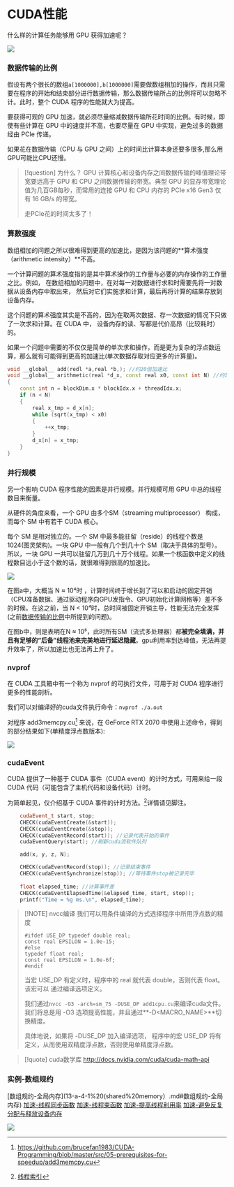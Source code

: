 # CUDA性能

什么样的计算任务能够用 GPU 获得加速呢？

![](../../../../../files/images/MLsys/13-a/13-a-3-1.png)

### 数据传输的比例

假设有两个很长的数组`a[1000000],b[1000000]`需要做数组相加的操作，而且只需要在程序的开始和结束部分进行数据传输，那么数据传输所占的比例将可以忽略不计。此时，整个 CUDA 程序的性能就大为提高。

要获得可观的 GPU 加速，就必须尽量缩减数据传输所花时间的比例。有时候，即使有些计算在 GPU 中的速度并不高，也要尽量在 GPU 中实现，避免过多的数据经由 PCIe 传递。

如果花在数据传输（CPU 与 GPU 之间）上的时间比计算本身还要多很多,那么用GPU可能比CPU还慢。

> [!question] 为什么？
> GPU 计算核心和设备内存之间数据传输的峰值理论带宽要远高于 GPU 和 CPU 之间数据传输的带宽。典型 GPU 的显存带宽理论值为几百GB每秒，而常用的连接 GPU 和 CPU 内存的 PCIe x16 Gen3 仅有 16 GB/s 的带宽。
>
> 走PCIe花的时间太多了！

### 算数强度

数组相加的问题之所以很难得到更高的加速比，是因为该问题的**算术强度（arithmetic intensity）**不高。

一个计算问题的算术强度指的是其中算术操作的工作量与必要的内存操作的工作量之比。例如， 在数组相加的问题中，在对每一对数据进行求和时需要先将一对数据从设备内存中取出来， 然后对它们实施求和计算，最后再将计算的结果存放到设备内存。

这个问题的算术强度其实是不高的，因为在取两次数据、存一次数据的情况下只做了一次求和计算。在 CUDA 中， 设备内存的读、写都是代价高昂（比较耗时）的。

如果一个问题中需要的不仅仅是简单的单次求和操作，而是更为复杂的浮点数运算，那么就有可能得到更高的加速比(单次数据存取对应更多的计算量)。

```cpp
void __global__ add(redl *a,real *b,); //约20倍加速比
void __global__ arithmetic(real *d_x, const real x0, const int N) //约1100倍加速比
{
    const int n = blockDim.x * blockIdx.x + threadIdx.x;
    if (n < N)
    {
        real x_tmp = d_x[n];
        while (sqrt(x_tmp) < x0)
        {
            ++x_tmp;
        }
        d_x[n] = x_tmp;
    }
}
```

### 并行规模

另一个影响 CUDA 程序性能的因素是并行规模。并行规模可用 GPU 中总的线程数目来衡量。

从硬件的角度来看，一个 GPU 由多个SM（streaming multiprocessor） 构成，而每个 SM 中有若干 CUDA 核心。

每个 SM 是相对独立的。一个 SM 中最多能驻留（reside）的线程个数是 1024(图灵架构)。一块 GPU 中一般有几个到几十个 SM（取决于具体的型号）。所以，一块 GPU 一共可以驻留几万到几十万个线程。如果一个核函数中定义的线程数目远小于这个数的话，就很难得到很高的加速比。

![](../../../../../files/images/MLsys/13-a/13-d-2.png)

在图a中，大概当 N ≈ 10⁴时 ，计算时间终于增长到了可以和启动的固定开销（CPU准备数据、通过驱动程序向GPU发指令、GPU初始化计算网格等）差不多的时候。在这之前，当 N < 10⁴时，总时间被固定开销主导，性能无法完全发挥(之前[数据传输的比例](#数据传输的比例)中所提到的问题)。

在图b中，则是表明在N ≈ 10⁵，此时所有SM（流式多处理器）都**被完全填满，并且有足够的“后备”线程池来完美地进行延迟隐藏**。gpu利用率到达峰值，无法再提升效率了，所以加速比也无法再上升了。
### nvprof

在 CUDA 工具箱中有一个称为 nvprof 的可执行文件，可用于对 CUDA 程序进行更多的性能剖析。

我们可以对编译好的cuda文件执行命令：`nvprof ./a.out`

对程序 add3memcpy.cu[^2] 来说，在 GeForce RTX 2070 中使用上述命令，得到的部分结果如下(单精度浮点数版本):

![](../../../../../files/images/MLsys/13-a/13-d-1.png)
### cudaEvent

CUDA 提供了一种基于 CUDA 事件（CUDA event）的计时方式，可用来给一段 CUDA 代码（可能包含了主机代码和设备代码）计时。

为简单起见，仅介绍基于 CUDA 事件的计时方法。[^1]详情请见脚注。

```cpp
	cudaEvent_t start, stop;
	CHECK(cudaEventCreate(&start));
	CHECK(cudaEventCreate(&stop));
	CHECK(cudaEventRecord(start)); //记录代表开始的事件
	cudaEventQuery(start); //刷新cuda流软件队列

	add(x, y, z, N);

	CHECK(cudaEventRecord(stop)); //记录结束事件
	CHECK(cudaEventSynchronize(stop)); //等待事件stop被记录完毕
	
	float elapsed_time; //计算事件差
	CHECK(cudaEventElapsedTime(&elapsed_time, start, stop));
	printf("Time = %g ms.\n", elapsed_time);
```


> [!NOTE] nvcc编译
> 我们可以用条件编译的方式选择程序中所用浮点数的精度
> ```
>#ifdef USE_DP typedef double real; 
>const real EPSILON = 1.0e-15;
> #else 
> typedef float real; 
> const real EPSILON = 1.0e-6f;
> #endif
> ```
> 当宏 USE_DP 有定义时，程序中的 real 就代表 double，否则代表 float。该宏可以 通过编译选项定义。
>
> 我们通过`nvcc -O3 -arch=sm_75 -DUSE_DP add1cpu.cu`来编译cuda文件。我们将总是用 -O3 选项提高性能，并且通过**-D<MACRO_NAME>**切换精度。
> 
> 具体地说，如果将 -DUSE_DP 加入编译选项， 程序中的宏 USE_DP 将有定义，从而使用双精度浮点数，否则使用单精度浮点数。

> [!quote] cuda数学库
> http://docs.nvidia.com/cuda/cuda-math-api

### 实例-数组规约

[数组规约-全局内存](13-a-4-1%20(shared%20memory）.md#数组规约-全局内存)
[加速-线程同步函数](13-a-6（线程束Warp）.md#加速-线程同步函数[%201])
[加速-线程束函数](13-a-6（线程束Warp）.md#加速-线程束函数[%202])
[加速-提高线程利用率](13-a-6（线程束Warp）.md#加速-提高线程利用率[%205])
[加速-避免反复分配与释放设备内存](13-a-6（线程束Warp）.md#加速-避免反复分配与释放设备内存)

![](../../../../../files/images/MLsys/13-a/13-a-6-3.png)


[^1]: [线程索引](../../../../../files/books/MLSys/CUDA%20编程：基础与实践_樊哲勇.pdf#page=61)
[^2]: https://github.com/brucefan1983/CUDA-Programming/blob/master/src/05-prerequisites-for-speedup/add3memcpy.cu
